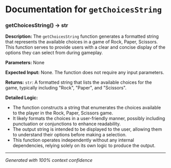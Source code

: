 # Documentation for `getChoicesString`

### getChoicesString() -> str

**Description:**
The `getChoicesString` function generates a formatted string that represents the available choices in a game of Rock, Paper, Scissors. This function serves to provide users with a clear and concise display of the options they can select from during gameplay.

**Parameters:**
None

**Expected Input:**
None. The function does not require any input parameters.

**Returns:**
`str`: A formatted string that lists the available choices for the game, typically including "Rock", "Paper", and "Scissors".

**Detailed Logic:**
- The function constructs a string that enumerates the choices available to the player in the Rock, Paper, Scissors game.
- It likely formats the choices in a user-friendly manner, possibly including punctuation or conjunctions to enhance readability.
- The output string is intended to be displayed to the user, allowing them to understand their options before making a selection.
- This function operates independently without any internal dependencies, relying solely on its own logic to produce the output.

---
*Generated with 100% context confidence*